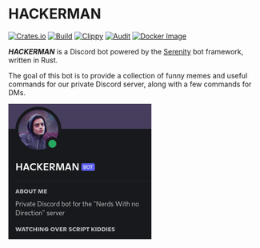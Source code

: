 # HACKERMAN
[![Crates.io](https://img.shields.io/crates/v/hackerman)](https://crates.io/crates/hackerman)
[![Build](https://github.com/nwnd/hackerman/actions/workflows/build.yml/badge.svg)](https://github.com/nwnd/hackerman/actions/workflows/build.yml)
[![Clippy](https://github.com/nwnd/hackerman/actions/workflows/clippy.yml/badge.svg)](https://github.com/nwnd/hackerman/actions/workflows/clippy.yml)
[![Audit](https://github.com/nwnd/hackerman/actions/workflows/audit.yml/badge.svg)](https://github.com/nwnd/hackerman/actions/workflows/audit.yml)
[![Docker Image](https://github.com/nwnd/hackerman/actions/workflows/docker_img.yml/badge.svg)](https://github.com/nwnd/hackerman/actions/workflows/docker_img.yml)

***HACKERMAN*** is a Discord bot powered by the [Serenity](https://github.com/serenity-rs/serenity) bot framework, written in Rust.

The goal of this bot is to provide a collection of funny memes and useful commands for our private Discord server, along with a few commands for DMs.

![](assets/hackerman_profile.png)